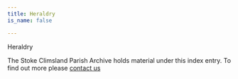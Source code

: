 ```yaml
---
title: Heraldry
is_name: false

---
```


Heraldry


The Stoke Climsland Parish Archive holds material under this index entry. To find out more please [contact us](/contact/)
